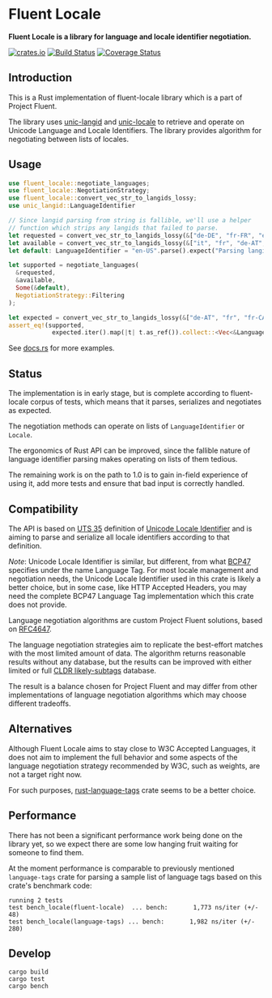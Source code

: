 # Fluent Locale

**Fluent Locale is a library for language and locale identifier negotiation.**

[![crates.io](http://meritbadge.herokuapp.com/fluent-locale)](https://crates.io/crates/fluent-locale)
[![Build Status](https://travis-ci.org/projectfluent/fluent-locale-rs.svg?branch=master)](https://travis-ci.org/projectfluent/fluent-locale-rs)
[![Coverage Status](https://coveralls.io/repos/github/projectfluent/fluent-locale-rs/badge.svg?branch=master)](https://coveralls.io/github/projectfluent/fluent-locale-rs?branch=master)

Introduction
------------

This is a Rust implementation of fluent-locale library which is a part of Project Fluent.

The library uses [unic-langid](https://github.com/zbraniecki/unic-locale) and [unic-locale](https://github.com/zbraniecki/unic-locale) to retrieve and operate on Unicode Language and Locale Identifiers.
The library provides algorithm for negotiating between lists of locales.

Usage
-----

```rust
use fluent_locale::negotiate_languages;
use fluent_locale::NegotiationStrategy;
use fluent_locale::convert_vec_str_to_langids_lossy;
use unic_langid::LanguageIdentifier

// Since langid parsing from string is fallible, we'll use a helper
// function which strips any langids that failed to parse.
let requested = convert_vec_str_to_langids_lossy(&["de-DE", "fr-FR", "en-US"]);
let available = convert_vec_str_to_langids_lossy(&["it", "fr", "de-AT", "fr-CA", "en-US"]);
let default: LanguageIdentifier = "en-US".parse().expect("Parsing langid failed.");

let supported = negotiate_languages(
  &requested,
  &available,
  Some(&default),
  NegotiationStrategy::Filtering
);

let expected = convert_vec_str_to_langids_lossy(&["de-AT", "fr", "fr-CA", "en-US"]);
assert_eq!(supported,
            expected.iter().map(|t| t.as_ref()).collect::<Vec<&LanguageIdentifier>>());
```

See [docs.rs][] for more examples.

[docs.rs]: https://docs.rs/fluent-locale/

Status
------

The implementation is in early stage, but is complete according to fluent-locale
corpus of tests, which means that it parses, serializes and negotiates as expected.

The negotiation methods can operate on lists of `LanguageIdentifier` or `Locale`.

The ergonomics of Rust API can be improved, since the fallible nature of language identifier
parsing makes operating on lists of them tedious.

The remaining work is on the path to 1.0 is to gain in-field experience of using it,
add more tests and ensure that bad input is correctly handled.

Compatibility
-------------

The API is based on [UTS 35][] definition of [Unicode Locale Identifier][] and is aiming to
parse and serialize all locale identifiers according to that definition.

*Note*: Unicode Locale Identifier is similar, but different, from what [BCP47][] specifies under
the name Language Tag.
For most locale management and negotiation needs, the Unicode Locale Identifier used in this crate is likely a better choice,
but in some case, like HTTP Accepted Headers, you may need the complete BCP47 Language Tag implementation which
this crate does not provide.

Language negotiation algorithms are custom Project Fluent solutions,
based on [RFC4647][].

The language negotiation strategies aim to replicate the best-effort matches with
the most limited amount of data. The algorithm returns reasonable
results without any database, but the results can be improved with either limited
or full [CLDR likely-subtags][] database.

The result is a balance chosen for Project Fluent and may differ from other
implementations of language negotiation algorithms which may choose different
tradeoffs.

[BCP47]: https://tools.ietf.org/html/bcp47
[Intl.Locale]: https://github.com/tc39/proposal-intl-locale
[RFC6067]: https://www.ietf.org/rfc/rfc6067.txt
[UTS 35]: http://www.unicode.org/reports/tr35/#Locale_Extension_Key_and_Type_Data
[RFC4647]: https://tools.ietf.org/html/rfc4647
[CLDR likely-subtags]: http://www.unicode.org/cldr/charts/latest/supplemental/likely_subtags.html
[Unicode Locale Identifier]: (http://unicode.org/reports/tr35/#Identifiers)

Alternatives
------------

Although Fluent Locale aims to stay close to W3C Accepted Languages, it does not aim
to implement the full behavior and some aspects of the language negotiation strategy
recommended by W3C, such as weights, are not a target right now.

For such purposes, [rust-language-tags][] crate seems to be a better choice.

[rust-language-tags]: https://github.com/pyfisch/rust-language-tags

Performance
-----------

There has not been a significant performance work being done on the library yet,
so we expect there are some low hanging fruit waiting for someone to find them.

At the moment performance is comparable to previously mentioned `language-tags` crate
for parsing a sample list of language tags based on this crate's benchmark code:


    running 2 tests
    test bench_locale(fluent-locale)  ... bench:       1,773 ns/iter (+/- 48)
    test bench_locale(language-tags) ... bench:       1,982 ns/iter (+/- 280)


Develop
-------

    cargo build
    cargo test
    cargo bench

